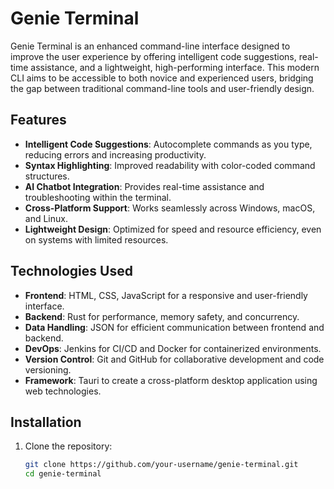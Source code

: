 # Genie Terminal

Genie Terminal is an enhanced command-line interface designed to improve the user experience by offering intelligent code suggestions, real-time assistance, and a lightweight, high-performing interface. This modern CLI aims to be accessible to both novice and experienced users, bridging the gap between traditional command-line tools and user-friendly design.

## Features

- **Intelligent Code Suggestions**: Autocomplete commands as you type, reducing errors and increasing productivity.
- **Syntax Highlighting**: Improved readability with color-coded command structures.
- **AI Chatbot Integration**: Provides real-time assistance and troubleshooting within the terminal.
- **Cross-Platform Support**: Works seamlessly across Windows, macOS, and Linux.
- **Lightweight Design**: Optimized for speed and resource efficiency, even on systems with limited resources.

## Technologies Used

- **Frontend**: HTML, CSS, JavaScript for a responsive and user-friendly interface.
- **Backend**: Rust for performance, memory safety, and concurrency.
- **Data Handling**: JSON for efficient communication between frontend and backend.
- **DevOps**: Jenkins for CI/CD and Docker for containerized environments.
- **Version Control**: Git and GitHub for collaborative development and code versioning.
- **Framework**: Tauri to create a cross-platform desktop application using web technologies.

## Installation

1. Clone the repository:
   ```bash
   git clone https://github.com/your-username/genie-terminal.git
   cd genie-terminal
